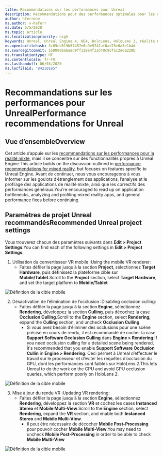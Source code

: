 ```yaml
---
title: Recommandations sur les performances pour Unreal
description: Recommandations pour des performances optimales pour les applications de réalité mixte dans Unreal
author: hferrone
ms.author: v-haferr
ms.date: 5/5/2020
ms.topic: article
ms.localizationpriority: high
keywords: Unreal, Unreal Engine 4, UE4, HoloLens, HoloLens 2, réalité mixte, performances, optimisation, paramètres, documentation
ms.openlocfilehash: 3c65eb519b57457e6c9e9747af0ad75e6a5e1b4d
ms.sourcegitcommit: 1b8090ba6aed9ff128e4f32d40c96fac2e6a220b
ms.translationtype: HT
ms.contentlocale: fr-FR
ms.lasthandoff: 06/03/2020
ms.locfileid: "84330185"
---
```

# <a name="performance-recommendations-for-unreal"></a><span data-ttu-id="6dda0-104">Recommandations sur les performances pour Unreal</span><span class="sxs-lookup"><span data-stu-id="6dda0-104">Performance recommendations for Unreal</span></span>

## <a name="overview"></a><span data-ttu-id="6dda0-105">Vue d’ensemble</span><span class="sxs-lookup"><span data-stu-id="6dda0-105">Overview</span></span>

<span data-ttu-id="6dda0-106">Cet article s’appuie sur les [recommandations sur les performances pour la réalité mixte](understanding-performance-for-mixed-reality.md), mais il se concentre sur des fonctionnalités propres à Unreal Engine.</span><span class="sxs-lookup"><span data-stu-id="6dda0-106">This article builds on the discussion outlined in [performance recommendations for mixed reality](understanding-performance-for-mixed-reality.md), but focuses on features specific to Unreal Engine.</span></span> <span data-ttu-id="6dda0-107">Avant de continuer, nous vous encourageons à vous informer sur les goulots d’étranglement des applications, l’analyse et le profilage des applications de réalité mixte, ainsi que les correctifs des performances généraux.</span><span class="sxs-lookup"><span data-stu-id="6dda0-107">You're encouraged to read up on application bottlenecks, analyzing and profiling mixed reality apps, and general performance fixes before continuing.</span></span>

## <a name="recommended-unreal-project-settings"></a><span data-ttu-id="6dda0-108">Paramètres de projet Unreal recommandés</span><span class="sxs-lookup"><span data-stu-id="6dda0-108">Recommended Unreal project settings</span></span>
<span data-ttu-id="6dda0-109">Vous trouverez chacun des paramètres suivants dans **Edit > Project Settings**.</span><span class="sxs-lookup"><span data-stu-id="6dda0-109">You can find each of the following settings in **Edit > Project Settings**.</span></span>

1. <span data-ttu-id="6dda0-110">Utilisation du convertisseur VR mobile :</span><span class="sxs-lookup"><span data-stu-id="6dda0-110">Using the mobile VR renderer:</span></span>
    * <span data-ttu-id="6dda0-111">Faites défiler la page jusqu’à la section **Project**, sélectionnez **Target Hardware**, puis définissez la plateforme cible sur **Mobile/Tablet**.</span><span class="sxs-lookup"><span data-stu-id="6dda0-111">Scroll to the **Project** section, select **Target Hardware**, and set the target platform to **Mobile/Tablet**</span></span>

![Définition de la cible mobile](images/unreal/performance-recommendations-img-01.png)

2. <span data-ttu-id="6dda0-113">Désactivation de l’élimination de l’occlusion :</span><span class="sxs-lookup"><span data-stu-id="6dda0-113">Disabling occlusion culling:</span></span>
    * <span data-ttu-id="6dda0-114">Faites défiler la page jusqu’à la section **Engine**, sélectionnez **Rendering**, développez la section **Culling**, puis décochez la case **Occlusion Culling**.</span><span class="sxs-lookup"><span data-stu-id="6dda0-114">Scroll to the **Engine** section, select **Rendering**, expand the **Culling** section, and uncheck **Occlusion Culling**.</span></span>
        + <span data-ttu-id="6dda0-115">Si vous avez besoin d’éliminer des occlusions pour une scène précise en cours de rendu, il est recommandé de cocher la case **Support Software Occlusion Culling** dans **Engine > Rendering**.</span><span class="sxs-lookup"><span data-stu-id="6dda0-115">If you need occlusion culling for a detailed scene being rendered, it's recommended that you enable **Support Software Occlusion Cullin** in **Engine > Rendering**.</span></span> <span data-ttu-id="6dda0-116">Ceci permet à Unreal d’effectuer le travail sur le processeur et d’éviter les requêtes d’occlusion du GPU, dont les performances sont faibles sur HoloLens 2.</span><span class="sxs-lookup"><span data-stu-id="6dda0-116">This lets Unreal to do the work on the CPU and avoid GPU occlusion queries, which perform poorly on HoloLens 2.</span></span>

![Définition de la cible mobile](images/unreal/performance-recommendations-img-02.png)

3. <span data-ttu-id="6dda0-118">Mise à jour du rendu VR :</span><span class="sxs-lookup"><span data-stu-id="6dda0-118">Updating VR rendering:</span></span>
    * <span data-ttu-id="6dda0-119">Faites défiler la page jusqu’à la section **Engine**, sélectionnez **Rendering**, développez la section **VR** et cochez les cases **Instanced Stereo** et **Mobile Multi-View**.</span><span class="sxs-lookup"><span data-stu-id="6dda0-119">Scroll to the **Engine** section, select **Rendering**, expand the **VR** section, and enable both **Instanced Stereo** and **Mobile Multi-View**.</span></span>
        + <span data-ttu-id="6dda0-120">Il peut être nécessaire de décocher **Mobile Post-Processing** pour pouvoir cocher **Mobile Multi-View**.</span><span class="sxs-lookup"><span data-stu-id="6dda0-120">You may need to uncheck **Mobile Post-Processing** in order to be able to check **Mobile Multi-View**</span></span>

![Définition de la cible mobile](images/unreal/performance-recommendations-img-03.png)
